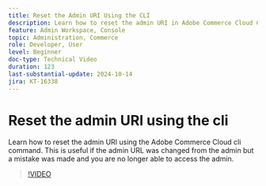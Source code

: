 ```yaml
---
title: Reset the Admin URI Using the CLI
description: Learn how to reset the admin URI in Adobe Commerce Cloud CLI. This method is handy when admin URL changes cause access issues.
feature: Admin Workspace, Console
topic: Administration, Commerce
role: Developer, User
level: Beginner
doc-type: Technical Video
duration: 123
last-substantial-update: 2024-10-14
jira: KT-16338
---
```


# Reset the admin URI using the cli

Learn how to reset the admin URI using the Adobe Commerce Cloud cli command. This is useful if the admin URL was changed from the admin but a mistake was made and you are no longer able to access the admin.

>[!VIDEO](https://video.tv.adobe.com/v/3435066/?learn=on)
